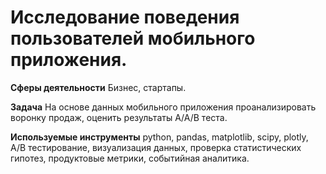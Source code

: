 # Исследование поведения пользователей мобильного приложения.

**Сферы деятельности** Бизнес, стартапы.

**Задача** На основе данных мобильного приложения проанализировать воронку продаж, оценить результаты А/А/В теста.

**Используемые инструменты** python, pandas, matplotlib, scipy, plotly, A/B тестирование, визуализация данных, проверка статистических гипотез, продуктовые метрики, событийная аналитика.
